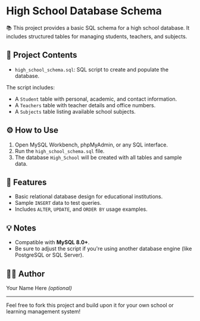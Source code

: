 # High School Database Schema

📚 This project provides a basic SQL schema for a high school database. It includes structured tables for managing students, teachers, and subjects.

## 📂 Project Contents

- `high_school_schema.sql`: SQL script to create and populate the database.

The script includes:

- A `Student` table with personal, academic, and contact information.
- A `Teachers` table with teacher details and office numbers.
- A `Subjects` table listing available school subjects.

## ⚙️ How to Use

1. Open MySQL Workbench, phpMyAdmin, or any SQL interface.
2. Run the `high_school_schema.sql` file.
3. The database `High_School` will be created with all tables and sample data.

## 📝 Features

- Basic relational database design for educational institutions.
- Sample `INSERT` data to test queries.
- Includes `ALTER`, `UPDATE`, and `ORDER BY` usage examples.

## 💡 Notes

- Compatible with **MySQL 8.0+**.
- Be sure to adjust the script if you're using another database engine (like PostgreSQL or SQL Server).

## 🧑‍💻 Author

Your Name Here *(optional)*

---

Feel free to fork this project and build upon it for your own school or learning management system!
